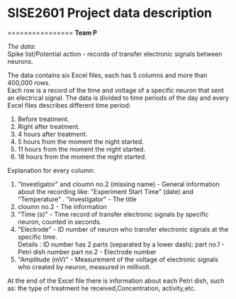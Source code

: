 # SISE2601 Project data description
================
**Team P**

*The data:* 
<br/>
Spike list/Potential action - records of transfer electronic signals between neurons.

The data contains six Excel files, each has 5 columns and more than 400,000 rows.
<br/>
Each row is a record of the time and voltage of a specific neuron that sent an electrical signal.
The data is divided to time periods of the day and every Excel files describes different time period:

1. Before treatment.
2. Right after treatment.
3. 4 hours after treatment.
4. 5 hours from the moment the night started.
5. 11 hours from the moment the night started.
6. 18 hours from the moment the night started.

Explanation for every column:
1. "Investigator" and cloumn no.2 (missing name) - General information about the recording like: "Experiment Start Time" (date) and "Temperature" .
  "Investigator" - The title
2. cloumn no.2 - The information
3. "Time (s)" - Time record of transfer electronic signals by specific neuron, counted in seconds.
4. "Electrode" - ID number of neuron who transfer electronic signals at the specific time. 
    <br/>
    Details :
    ID number has 2 parts (separated by a lower dash): 
    part no.1 - Petri dish number 
    part no.2 - Electrode number
5. "Amplitude (mV)" - Measurement of the voltage of electronic signals who created by neuron, measured in millivolt.

At the end of the Excel file there is information about each Petri dish, such as: the type of treatment he received,Concentration, activity,etc.


  
  




